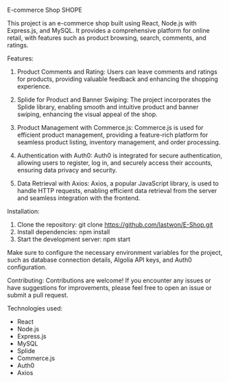 E-commerce Shop SHOPE

This project is an e-commerce shop built using React, Node.js with Express.js, and MySQL. It provides a comprehensive platform for online retail, with features such as product browsing, search, comments, and ratings.

Features:
  1.  Product Comments and Rating: Users can leave comments and ratings for products, providing valuable feedback and enhancing the shopping experience.

  2.  Splide for Product and Banner Swiping: The project incorporates the Splide library, enabling smooth and intuitive product and banner swiping, enhancing the visual appeal of the shop.

  3.  Product Management with Commerce.js: Commerce.js is used for efficient product management, providing a feature-rich platform for seamless product listing, inventory management, and order processing.

  4.  Authentication with Auth0: Auth0 is integrated for secure authentication, allowing users to register, log in, and securely access their accounts, ensuring data privacy and security.

  5.  Data Retrieval with Axios: Axios, a popular JavaScript library, is used to handle HTTP requests, enabling efficient data retrieval from the server and seamless integration with the frontend.

Installation:
   1. Clone the repository: git clone https://github.com/lastwon/E-Shop.git
   2. Install dependencies: npm install
   3. Start the development server: npm start

Make sure to configure the necessary environment variables for the project, such as database connection details, Algolia API keys, and Auth0 configuration.

Contributing:
Contributions are welcome! If you encounter any issues or have suggestions for improvements, please feel free to open an issue or submit a pull request.

Technologies used:
   * React
   * Node.js
   * Express.js
   * MySQL
   * Splide
   * Commerce.js
   * Auth0
   * Axios

